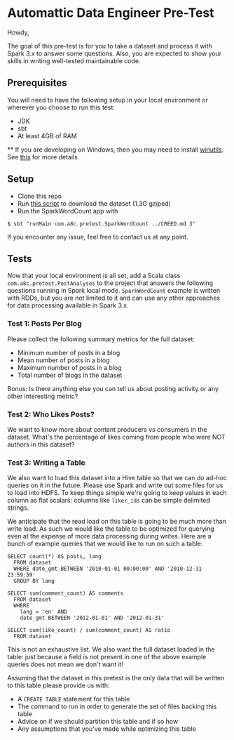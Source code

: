 Automattic Data Engineer Pre-Test
=================================

Howdy,

The goal of this pre-test is for you to take a dataset and process it with Spark 3.x to answer some questions. Also, you are expected to show your skills in writing well-tested maintainable code.

Prerequisites
-------------

You will need to have the following setup in your local environment or wherever you choose to run this test:

* JDK
* sbt
* At least 4GB of RAM

** If you are developing on Windows, then you may need to install [winutils](https://github.com/steveloughran/winutils). See [this](https://mallikarjuna_g.gitbooks.io/spark/content/spark-tips-and-tricks-running-spark-windows.html) for more details.

Setup
-----

* Clone this repo
* Run [this script](data/get-data.sh) to download the dataset (1.3G gziped)
* Run the SparkWordCount app with 
```
$ sbt "runMain com.a8c.pretest.SparkWordCount ../CREED.md 3"
```
If you encounter any issue, feel free to contact us at any point.

Tests
-----

Now that your local environment is all set, add a Scala class `com.a8c.pretest.PostAnalyses` to the project that answers the following questions running in Spark local mode. `SparkWordCount` example is written with RDDs, but you are not limited to it and can use any other approaches for data processing available in Spark 3.x.

### Test 1: Posts Per Blog

Please collect the following summary metrics for the full dataset:

* Minimum number of posts in a blog
* Mean number of posts in a blog
* Maximum number of posts in a blog
* Total number of blogs in the dataset

Bonus: Is there anything else you can tell us about posting activity or any other interesting metric?

### Test 2: Who Likes Posts?

We want to know more about content producers vs consumers in the dataset. What's the percentage of likes coming from people who were NOT authors in this dataset?

### Test 3: Writing a Table

We also want to load this dataset into a Hive table so that we can do ad-hoc queries on it in the future. Please use Spark and write out some files for us to load into HDFS. To keep things simple we're going to keep values in each column as flat scalars: columns like `liker_ids` can be simple delimited strings.

We anticipate that the read load on this table is going to be much more than write load. As such we would like the table to be optimized for querying even at the expense of more data processing during writes. Here are a bunch of example queries that we would like to run on such a table:

```
SELECT count(*) AS posts, lang
  FROM dataset
  WHERE date_gmt BETWEEN '2010-01-01 00:00:00' AND '2010-12-31 23:59:59'
  GROUP BY lang
```

```
SELECT sum(comment_count) AS comments
  FROM dataset
  WHERE
    lang = 'en' AND
    date_gmt BETWEEN '2012-01-01' AND '2012-01-31'
```

```
SELECT sum(like_count) / sum(comment_count) AS ratio
  FROM dataset
```

This is not an exhaustive list. We also want the full dataset loaded in the table: just because a field is not present in one of the above example queries does not mean we don't want it!

Assuming that the dataset in this pretest is the only data that will be written to this table please provide us with:

* A `CREATE TABLE` statement for this table
* The command to run in order to generate the set of files backing this table
* Advice on if we should partition this table and if so how
* Any assumptions that you've made while optimizing this table
